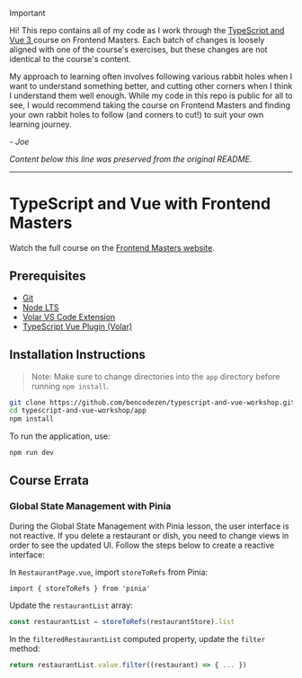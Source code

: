 > [!IMPORTANT]
> Hi! This repo contains all of my code as I work through the [TypeScript and Vue 3
](https://frontendmasters.com/courses/vue-typescript/) course on Frontend Masters.  Each batch of changes is loosely aligned with one of the course's exercises, but these changes are not identical to the course's content.
> 
> My approach to learning often involves following various rabbit holes when I want to understand something better, and cutting other corners when I think I understand them well enough.  While my code in this repo is public for all to see, I would recommend taking the course on Frontend Masters and finding your own rabbit holes to follow (and corners to cut!) to suit your own learning journey.
>
> *- Joe*

*Content below this line was preserved from the original README.*
<hr>

# TypeScript and Vue with Frontend Masters

Watch the full course on the [Frontend Masters website](https://frontendmasters.com/courses/vue-typescript).

## Prerequisites

- [Git](https://git-scm.com/)
- [Node LTS](https://nodejs.org/en/)
- [Volar VS Code Extension](https://marketplace.visualstudio.com/items?itemName=Vue.volar)
- [TypeScript Vue Plugin (Volar)](https://marketplace.visualstudio.com/items?itemName=Vue.vscode-typescript-vue-plugin)

## Installation Instructions

> Note: Make sure to change directories into the `app` directory before running `npm install`.

```bash
git clone https://github.com/bencodezen/typescript-and-vue-workshop.git
cd typescript-and-vue-workshop/app
npm install
```

To run the application, use:
```bash
npm run dev
```

## Course Errata

### Global State Management with Pinia
During the Global State Management with Pinia lesson, the user interface is not reactive. If you delete a restaurant or dish, you need to change views in order to see the updated UI. Follow the steps below to create a reactive interface:

In `RestaurantPage.vue`, import `storeToRefs` from Pinia:

```javscript
import { storeToRefs } from 'pinia'
```

Update the `restaurantList` array:

```javascript
const restaurantList = storeToRefs(restaurantStore).list
```

In the `filteredRestaurantList` computed property, update the `filter` method:
```javascript
return restaurantList.value.filter((restaurant) => { ... })
```

